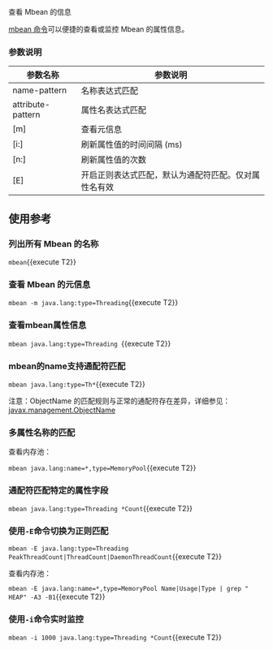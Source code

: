 查看 Mbean 的信息

[mbean 命令](https://arthas.aliyun.com/doc/mbean.html)可以便捷的查看或监控 Mbean 的属性信息。

### 参数说明

|  参数名称   | 参数说明  |
|  ----  | ----  |
|  name-pattern	|  名称表达式匹配 |
|  attribute-pattern	|  属性名表达式匹配 |
|  [m]	|  查看元信息 |
|  [i:]	|  刷新属性值的时间间隔 (ms) |
|  [n:]	|  刷新属性值的次数 |
|  [E]	|  开启正则表达式匹配，默认为通配符匹配。仅对属性名有效 |
	
## 使用参考

### 列出所有 Mbean 的名称

`mbean`{{execute T2}}

### 查看 Mbean 的元信息

`mbean -m java.lang:type=Threading`{{execute T2}}

### 查看mbean属性信息

`mbean java.lang:type=Threading `{{execute T2}}

### mbean的name支持通配符匹配

`mbean java.lang:type=Th*`{{execute T2}}

注意：ObjectName 的匹配规则与正常的通配符存在差异，详细参见：[javax.management.ObjectName](https://docs.oracle.com/javase/8/docs/api/javax/management/ObjectName.html?is-external=true)

### 多属性名称的匹配

查看内存池：

`mbean java.lang:name=*,type=MemoryPool`{{execute T2}}

### 通配符匹配特定的属性字段

`mbean java.lang:type=Threading *Count`{{execute T2}}

### 使用`-E`命令切换为正则匹配

`mbean -E java.lang:type=Threading PeakThreadCount|ThreadCount|DaemonThreadCount`{{execute T2}}

查看内存池：

`mbean -E java.lang:name=*,type=MemoryPool Name|Usage|Type | grep " HEAP" -A3 -B1`{{execute T2}}

### 使用`-i`命令实时监控

`mbean -i 1000 java.lang:type=Threading *Count`{{execute T2}}
